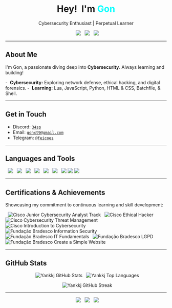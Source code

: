 <h1 align="center">Hey!  I'm <span style="color:#00ffff">Gon</span></h1>

<p align="center">Cybersecurity Enthusiast | Perpetual Learner</p>

<p align="center">
  <img src="https://komarev.com/ghpvc/?username=Yankkj&label=Profile%20views&color=0e75b6&style=flat" />
  <img src="https://img.shields.io/github/followers/Yankkj?label=Followers&style=flat&logo=github" />
  <img src="https://img.shields.io/github/stars/Yankkj?style=flat" />
</p>

---

## About Me

I'm Gon, a passionate diving deep into **Cybersecurity**. Always learning and building!

-  **Cybersecurity:** Exploring network defense, ethical hacking, and digital forensics.
-  **Learning:** Lua, JavaScript, Python, HTML & CSS, Batchfile, & Shell.

---

## Get in Touch

- Discord: [`34sp`](https://discord.com/users/34sp)
- Email: [`gonxt9@gmail.com`](mailto:gonxt9@gmail.com)
- Telegram: [`@feicoes`](https://t.me/feicoes)

---

## Languages and Tools

<p>
  <img src="https://img.shields.io/badge/Lua-2C2D72?style=for-the-badge&logo=lua&logoColor=white" />
  <img src="https://img.shields.io/badge/JavaScript-F7DF1E?style=for-the-badge&logo=javascript&logoColor=black" />
  <img src="https://img.shields.io/badge/Python-3776AB?style=for-the-badge&logo=python&logoColor=white" />
  <img src="https://img.shields.io/badge/HTML5-E34F26?style=for-the-badge&logo=html5&logoColor=white" />
  <img src="https://img.shields.io/badge/CSS3-1572B6?style=for-the-badge&logo=css3&logoColor=white" />
  <img src="https://img.shields.io/badge/Roblox-000000?style=for-the-badge&logo=roblox&logoColor=white" />
  <img src="https://img.shields.io/badge/Cybersecurity-000000?style=for-the-badge&logo=kalilinux&logoColor=white" />
  <img src="https://img.shields.io/badge/Batchfile-C7172F?style=for-the-badge&logo=windows&logoColor=white" />
  <img src="https://img.shields.io/badge/Shell-121011?style=for-the-badge&logo=gnu-bash&logoColor=white" />
</p>

---

## Certifications & Achievements

Showcasing my commitment to continuous learning and skill development:

<p>
  <img src="https://img.shields.io/badge/Cisco%20Networking%20Academy-Junior%20Cybersecurity%20Analyst%20Track-1C3660?style=for-the-badge&logo=cisco&logoColor=white" alt="Cisco Junior Cybersecurity Analyst Track" />
  <img src="https://img.shields.io/badge/Cisco%20Networking%20Academy-Ethical%20Hacker-1C3660?style=for-the-badge&logo=cisco&logoColor=white" alt="Cisco Ethical Hacker" />
  <img src="https://img.shields.io/badge/Cisco%20Networking%20Academy-Cybersecurity%20Threat%20Management-1C3660?style=for-the-badge&logo=cisco&logoColor=white" alt="Cisco Cybersecurity Threat Management" />
  <img src="https://img.shields.io/badge/Cisco%20Networking%20Academy-Introduction%20to%20Cybersecurity-1C3660?style=for-the-badge&logo=cisco&logoColor=white" alt="Cisco Introduction to Cybersecurity" />
  
  <img src="https://img.shields.io/badge/Funda%C3%A7%C3%A3o%20Bradesco-Information%20Security%20(14h)-E31B23?style=for-the-badge" alt="Fundação Bradesco Information Security" />
  <img src="https://img.shields.io/badge/Funda%C3%A7%C3%A3o%20Bradesco-IT%20Fundamentals%20(7h)-E31B23?style=for-the-badge" alt="Fundação Bradesco IT Fundamentals" />
  <img src="https://img.shields.io/badge/Funda%C3%A7%C3%A3o%20Bradesco-LGPD%20(2h)-E31B23?style=for-the-badge" alt="Fundação Bradesco LGPD" />
  <img src="https://img.shields.io/badge/Funda%C3%A7%C3%A3o%20Bradesco%20%7C%20Microsoft-Create%20a%20Simple%20Website%20(2h)-E31B23?style=for-the-badge" alt="Fundação Bradesco Create a Simple Website" />
</p>

---

## GitHub Stats

<p align="center">
  <img src="https://github-readme-stats.vercel.app/api?username=Yankkj&show_icons=true&theme=tokyonight" alt="Yankkj GitHub Stats" />
  <img src="https://github-readme-stats.vercel.app/api/top-langs/?username=Yankkj&layout=compact&theme=tokyonight" alt="Yankkj Top Languages" />
</p>

<p align="center">
  <img src="https://github-readme-streak-stats.herokuapp.com/?user=Yankkj&theme=tokyonight" alt="Yankkj GitHub Streak" />
</p>

---

<p align="center">
  <img src="https://img.shields.io/badge/Made%20with-%F0%9F%92%80%20Hate-black?style=for-the-badge" />
  <img src="https://img.shields.io/badge/Sleep-1hrs%20%2F%20day-red?style=for-the-badge&logo=coffeescript" />
  <img src="https://img.shields.io/badge/Code%20Style-Obsessive-blue?style=for-the-badge&logo=github" />
</p>
